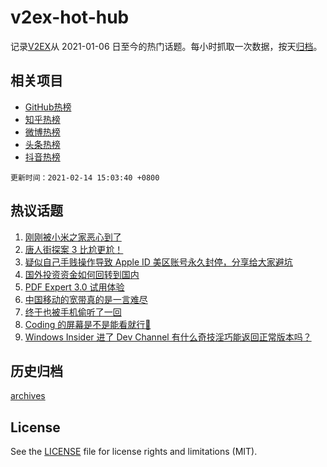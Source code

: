 # v2ex-hot-hub

 记录[V2EX](https://www.v2ex.com/)从 2021-01-06 日至今的热门话题。每小时抓取一次数据，按天[归档](archives)。
 
 ## 相关项目

- [GitHub热榜](https://github.com/lonnyzhang423/github-hot-hub)
- [知乎热榜](https://github.com/lonnyzhang423/zhihu-hot-hub)
- [微博热榜](https://github.com/lonnyzhang423/weibo-hot-hub)
- [头条热榜](https://github.com/lonnyzhang423/toutiao-hot-hub)
- [抖音热榜](https://github.com/lonnyzhang423/douyin-hot-hub)


 `更新时间：2021-02-14 15:03:40 +0800`

## 热议话题

1. [刚刚被小米之家恶心到了](https://www.v2ex.com/t/753178)
1. [唐人街探案 3 比尬更尬！](https://www.v2ex.com/t/753205)
1. [疑似自己手贱操作导致 Apple ID 美区账号永久封停，分享给大家避坑](https://www.v2ex.com/t/753227)
1. [国外投资资金如何回转到国内](https://www.v2ex.com/t/753215)
1. [PDF Expert 3.0 试用体验](https://www.v2ex.com/t/753191)
1. [中国移动的宽带真的是一言难尽](https://www.v2ex.com/t/753184)
1. [终于也被手机偷听了一回](https://www.v2ex.com/t/753220)
1. [Coding 的屏幕是不是能看就行👀](https://www.v2ex.com/t/753177)
1. [Windows Insider 进了 Dev Channel 有什么奇技淫巧能返回正常版本吗？](https://www.v2ex.com/t/753211)

## 历史归档

[archives](archives)

## License

See the [LICENSE](LICENSE) file for license rights and limitations (MIT).
